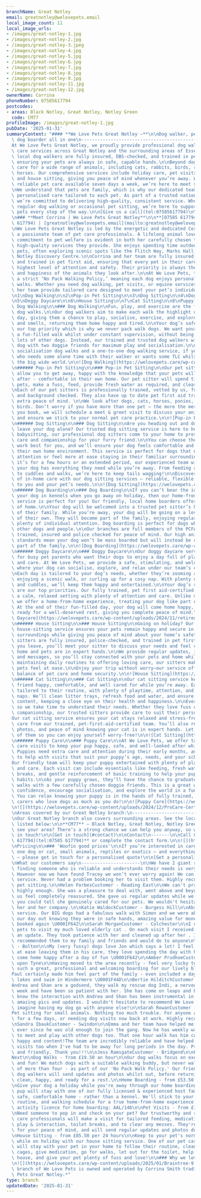 ```yaml
---
branchName: Great Notley
email: greatnotley@welovepets.email
local_image_count: 11
local_image_urls:
- /images/great-notley-1.jpg
- /images/great-notley-2.jpg
- /images/great-notley-3.jpeg
- /images/great-notley-4.jpg
- /images/great-notley-5.jpg
- /images/great-notley-6.jpg
- /images/great-notley-7.jpg
- /images/great-notley-8.jpg
- /images/great-notley-9.jpg
- /images/great-notley-11.jpg
- /images/great-notley-12.jpg
ownerName: Corrina
phoneNumber: 07585617794
postcodes:
- areas: Black Notley, Great Notley, Notley Green
  code: CM77
profileImage: /images/great-notley-1.jpg
pubDate: '2025-01-31'
summaryContent: "#### **We Love Pets Great Notley –**\n\nDog walker, pet sitter and\
  \ dog boarder all in one\n-------------------------------------------------\n\n\
  At We Love Pets Great Notley, we proudly provide professional dog walking and pet\
  \ care services across Great Notley and the surrounding areas of Essex. Our experienced\
  \ local dog walkers are fully insured, DBS-checked, and trained in pet first aid,\
  \ ensuring your pets are always in safe, capable hands.\n\nBeyond dog walking, we\
  \ care for a wide range of animals, including cats, rabbits, birds, reptiles, and\
  \ horses. Our comprehensive services include holiday care, pet visits, home boarding,\
  \ and house sitting, giving you peace of mind whenever you’re away. With flexible,\
  \ reliable pet care available seven days a week, we’re here to meet your needs.\n\
  \nWe understand that pets are family, which is why our dedicated team provides loving,\
  \ personalised care tailored to each pet. As part of a trusted national network,\
  \ we’re committed to delivering high-quality, consistent service. Whether you need\
  \ regular dog walking or occasional pet sitting, we’re here to support you and your\
  \ pets every step of the way.\n\n[Give us a call](tel:07585617794)\n\n![](https://welovepets.care/wp-content/uploads/2024/11/Braintree-13.jpg)\n\
  \n### **Meet Corrina | We Love Pets Great Notley**\n\n**[07585 617794](tel:07585\
  \ 617794) | [greatnotley@welovepets.email](mailto:greatnotley@welovepets.email)**\n\
  \nWe Love Pets Great Notley is led by the energetic and dedicated Corrina, who oversees\
  \ a passionate team of pet care professionals. A lifelong animal lover, Corrina’s\
  \ commitment to pet welfare is evident in both her carefully chosen team and the\
  \ high-quality services they provide. She enjoys spending time outdoors with local\
  \ pets, often exploring scenic spots like the Flitch Way, Marks Hall, and Great\
  \ Notley Discovery Centre.\n\nCorrina and her team are fully insured, DBS-checked,\
  \ and trained in pet first aid, ensuring that every pet in their care receives the\
  \ highest level of attention and safety. Their priority is always the well-being\
  \ and happiness of the animals they look after.\n\nAt We Love Pets, they follow\
  \ a strict ‘No Pack Walking Policy,’ meaning each dog enjoys personalised, one-on-one\
  \ walks. Whether you need dog walking, pet visits, or equine services, Corrina and\
  \ her team provide tailored care designed to meet your pet’s individual needs.\n\
  \n1\nDog Walking\n\n2\nPop-in Pet Sitting\n\n3\nDog Sitting\n\n4\nDog Boarding\n\
  \n5\nDoggy Daycare\n\n6\nHouse Sitting\n\n7\nCat Sitting\n\n8\nPuppy Care\n\n######\
  \ Dog Walking\n\n### Dog Walking\n\nFun, play, and exercise are the focus of our\
  \ dog walks.\n\nOur dog walkers aim to make each walk the highlight of your dog’s\
  \ day, giving them a chance to play, socialise, exercise, and explore new sights\
  \ and smells, returning them home happy and tired.\n\nYour dog’s safety is always\
  \ our top priority which is why we never pack walk dogs. We want your dog to experience\
  \ a fun-filled walk whilst under constant supervision, without being bombarded by\
  \ lots of other dogs. Instead, our trained and trusted dog walkers will walk your\
  \ dog with two doggie friends for maximum play and socialisation.\n\nWe also offer\
  \ socialisation dog walks and a one-to-one dog walking service, if you have a dog\
  \ who needs some alone time with their walker or wants some TLC whilst discovering\
  \ the big wide world.\n\n![Dog Walking](https://welovepets.care/wp-content/uploads/2021/11/A05I9105-min-1024x683.jpg)\n\
  \n###### Pop-in Pet Sitting\n\n### Pop-in Pet Sitting\n\nOur pet sitting services\
  \ allow you to get away, happy with the knowledge that your pets will be well looked\
  \ after - comfortable in their own home. Our pet sitter will spend time with your\
  \ pets, make a fuss, feed, provide fresh water as required, and clear up any mess. \n\
  \nEach of our pet sitters is professionally trained, vetted by us, fully insured\
  \ and background checked. They also have up to date pet first aid training, for\
  \ extra peace of mind. \n\nWe look after dogs, cats, horses, ponies, small animals, and\
  \ birds. Don’t worry if you have more than one pet – the more the merrier! Before\
  \ you book, we will schedule a meet & greet visit to discuss your animal care routine\
  \ and ensure we stick to your normal pet care practice.\n\n![Pop-in Pet Sitting](https://welovepets.care/wp-content/uploads/2021/11/Gerbil-min-1024x664.jpeg)\n\
  \n###### Dog Sitting\n\n### Dog Sitting\n\nAre you heading out and don’t want to\
  \ leave your dog alone? Our trusted dog sitting service is here to help! Much like\
  \ babysitting, our professional dog sitters come to your home to provide personalised\
  \ care and companionship for your furry friend.\n\nYou can choose the hours that\
  \ work best for you, and we’ll ensure your dog feels comfortable and cared for in\
  \ their own home environment. This service is perfect for dogs that need one-to-one\
  \ attention or feel more at ease staying in their familiar surroundings.\n\nWhether\
  \ it’s for a few hours or an extended period, our experienced team will make sure\
  \ your dog has everything they need while you’re away. From feeding and playtime\
  \ to cuddles and walks, we’re here to keep tails wagging!\n\nDiscover the difference\
  \ of in-home care with our dog sitting services – reliable, flexible, and tailored\
  \ to you and your pet’s needs.\n\n![Dog Sitting](https://welovepets.care/wp-content/uploads/2024/12/Jenny-garden-1024x683.jpg)\n\
  \n###### Dog Boarding\n\n### Dog Boarding\n\nIf you can’t bear the idea of leaving\
  \ your dog in kennels when you go away on holiday, then our home-from-home dog boarding\
  \ service is perfect for you! Our friendly, local home boarders offer all the comforts\
  \ of home.\n\nYour dog will be welcomed into a trusted pet sitter’s home as part\
  \ of their family. While you’re away, your dog will be going on a lovely holiday\
  \ of their own. They will become part of the family, enjoying regular walks and\
  \ plenty of individual attention. Dog boarding is perfect for dogs who get on with\
  \ other dogs and people.\n\nOur branches are full members of the PCFA, licensed,\
  \ trained, insured and police checked for peace of mind. Our high animal welfare\
  \ standards mean your dog won’t be mass boarded but will instead be cared for as\
  \ part of the family.\n\n![Dog Boarding](https://welovepets.care/wp-content/uploads/2024/12/Kathryn-V-sofa-1024x683.jpg)\n\
  \n###### Doggy Daycare\n\n### Doggy Daycare\n\nOur doggy daycare service is perfect\
  \ for busy pet parents who want their dogs to enjoy a day full of play, companionship,\
  \ and care. At We Love Pets, we provide a safe, stimulating, and welcoming environment\
  \ where your dog can socialise, explore, and relax under our team’s constant supervision.\n\
  \nEach day is tailored to your dog’s needs, whether they’re zooming around the garden,\
  \ enjoying a scenic walk, or curling up for a cosy nap. With plenty of games, exercise,\
  \ and cuddles, we’ll keep them happy and entertained.\n\nYour dog’s safety and wellbeing\
  \ are our top priorities. Our fully trained, pet first aid-certified team ensures\
  \ a calm, relaxed setting with plenty of attention and care. Unlike mass boarding,\
  \ we offer a home-from-home experience, treating your dog like part of the family.\
  \ At the end of their fun-filled day, your dog will come home happy, content, and\
  \ ready for a well-deserved rest, giving you complete peace of mind.\n\n![Doggy\
  \ Daycare](https://welovepets.care/wp-content/uploads/2024/11/retired-couple-hosts-1-min-1024x685.jpg)\n\
  \n###### House Sitting\n\n### House Sitting\n\nGoing on holiday? Our professional\
  \ house-sitting service ensures your pets remain happy and secure in their familiar\
  \ surroundings while giving you peace of mind about your home’s safety.\n\nOur experienced\
  \ sitters are fully insured, police-checked, and trained in pet first aid. Before\
  \ you leave, you’ll meet your sitter to discuss your needs and feel confident your\
  \ home and pets are in expert hands.\n\nWe provide regular updates, including photos\
  \ and messages, so you’ll stay connected with your pets and home while away. From\
  \ maintaining daily routines to offering loving care, our sitters make sure your\
  \ pets feel at ease.\n\nEnjoy your trip without worry—our service offers the perfect\
  \ balance of pet care and home security.\n\n![House Sitting](https://welovepets.care/wp-content/uploads/2024/12/Laura-laughing--1024x674.jpg)\n\
  \n###### Cat Sitting\n\n### Cat Sitting\n\nOur cat sitting service keeps your feline\
  \ friend happy, comfortable, and well cared for while you’re away. Each visit is\
  \ tailored to their routine, with plenty of playtime, attention, and all-important\
  \ naps. We’ll clean litter trays, refresh food and water, and ensure your cat is\
  \ content, keeping a close eye on their health and happiness.\n\nEvery cat is unique,\
  \ so we take time to understand their needs. Whether they love fuss or prefer quiet\
  \ companionship, our trusted sitters provide care to suit their personality.\n\n\
  Our cat sitting service ensures your cat stays relaxed and stress-free with loving\
  \ care from our trained, pet-first-aid-certified team. You’ll also receive updates,\
  \ photos, and peace of mind knowing your cat is in expert hands. Let us take care\
  \ of them so you can enjoy yourself worry-free!\n\n![Cat Sitting](https://welovepets.care/wp-content/uploads/2024/12/WeLovePets_40-1024x724.jpg)\n\
  \n###### Puppy Care\n\n### Puppy Care\n\nAt We Love Pets, we offer tailored puppy\
  \ care visits to keep your pup happy, safe, and well-looked after while you’re away.\
  \ Puppies need extra care and attention during their early months, and we’re here\
  \ to help with visits that suit your puppy’s age, needs, and your schedule.\n\n\
  Our friendly team will keep your puppy entertained with plenty of playtime, cuddles,\
  \ and care. Each visit can include essentials like feeding, fresh water, toilet\
  \ breaks, and gentle reinforcement of basic training to help your pup develop good\
  \ habits.\n\nAs your puppy grows, they’ll have the chance to graduate to group dog\
  \ walks with a few carefully chosen doggie friends. This is a great way to build\
  \ confidence, encourage socialisation, and explore the world in a fun, safe way.\
  \ You can relax knowing your puppy is in the hands of fully trained, pet-first-aid-certified\
  \ carers who love dogs as much as you do!\n\n![Puppy Care](https://welovepets.care/wp-content/uploads/2024/12/Puppy-kissing-Alec-CUTE-1024x683.jpg)\n\
  \n![](https://welovepets.care/wp-content/uploads/2024/12/ProCare-Certification-1536x1086.jpg)\n\
  \nAreas covered by our Great Notley branch:\n-----------------------------------------\n\
  \nOur Great Notley branch also covers surrounding areas. See the locations we cover\
  \ listed below:\n\n**CM77** – Black Notley, Great Notley, Notley Green\n\nDon’t\
  \ see your area? There’s a strong chance we can help you anyway, so why not get\
  \ in touch!\n\n[Get in touch](#contact)\n\nContact\n-------\n\nCall Corrina on **[07585\
  \ 617794](tel:07585 617794)** or complete the contact form.\n\n![](https://welovepets.care/wp-content/uploads/2024/11/Braintree-2-1024x683.jpg)\n\
  \nPricing\n\n### 'Woofin good prices'\n\nIf you’re interested in care for more than\
  \ one dog or cat, small animals, reptiles or exotics – and everything in between\
  \ – please get in touch for a personalised quote!\n\n[Get a personalised quote](#contact)\n\
  \nWhat our customers say\n----------------------\n\nWe have 2 giant rabbits and\
  \ finding someone who is reliable and understands their needs is very difficult.\
  \ However now we have found Tracey we won’t ever worry again! We can’t fault the\
  \ service. Never had a problem booking her to visit them. Highly recommended for\
  \ pet sitting.\n\nHelen ForbesCustomer - Reading East\n\nWe can't praise Kathryn\
  \ highly enough. She was a pleasure to deal with, went above and beyond and made\
  \ us feel completely reassured. She gave us regular updates while we were away and\
  \ you could tell she genuinely cared for our pets. We wouldn't hesitate to recommend\
  \ her and her company.\n\nKatie WaldockCustomer - Burgess Hill\n\nAbsolutely fantastic\
  \ service. Our BIG dogs had a fabulous walk with Simon and we were able to enjoy\
  \ our day out knowing they were in safe hands, amazing value for money. I have already\
  \ booked again \U0001F642\n\nSarah MorganCustomer - Colchester\n\nI used we love\
  \ pets to visit my much loved elderly cat . On each visit I received photos and\
  \ an update. They took patience with her and cleaned up after her . I have already\
  \ recommended them to my family and friends and would do to anyone\n\nKath BenCustomer\
  \ - Bolton\n\nMy (very fussy) dogs love Jon which says a lot! I feel completely\
  \ at ease leaving them in his care, they love spending the day with him, and always\
  \ come home happy after a day of fun \U0001F642\n\nAmber PrudhoeCustomer - Newcastle\
  \ upon Tyne\n\nHaving moved to the area recently - feel very lucky to have found\
  \ such a great, professional and welcoming boarding for our lively black Labrador.\n\
  Paul certainly made him feel part of the family - even included a day trip to the\
  \ lakes and swim in Windermere \U0001F44D\n\nBertie HilditchCustomer - Lytham\n\n\
  Andrea and Shan are a godsend, they walk my rescue dog Indi, a nervous girl, every\
  \ week and have been so patient with her. She has come on leaps and bounds and I\
  \ know the interaction with Andrea and Shan has been instrumental in this. I get\
  \ amazing pics and updates. I wouldn't hesitate to recommend We Love Pets and can't\
  \ imagine having my dog go with anyone else!\n\nSarah RowanCustomer - Sutton\n\n\
  Pet sitting for small animals. Nothing too much trouble. For anyone any on business\
  \ for a few days, or needing dog visits now back at work. Highly recommend these.\n\
  \nSandra IbaukCustomer - Swindon\n\nEmma and her team have helped me with puppy\
  \ ever since he was old enough to join the gang. Now he has weekly walks and gets\
  \ to meet and play with other dogs too. That one hour walk has him coming home so\
  \ happy and content!The team are incredibly reliable and have helped me with home\
  \ visits too when I've had to be away for long periods in the day. Professional\
  \ and friendly. Thank you!!!\n\nJess RamsgateCustomer - Bridgend\n\nPrevious\n\n\
  Next\n\nDog Walks - from £19.50 an hour\n\nOur dog walks focus on exercise, socialisation,\
  \ and fun! We match dogs with a suitable walking buddy, but never walk in groups\
  \ of more than four - as part of our 'No Pack Walk Policy.' Our friendly, knowledgeable\
  \ dog walkers will send updates and photos whilst out, before returning your dog\
  \ clean, happy, and ready for a rest.\n\nHome Boarding - from £53.50 per 24 hours\n\
  \nGive your dog a holiday while you're away through our home boarding service. Your\
  \ pup will stay with one of our fully licensed & experienced host families in a\
  \ safe, comfortable home - rather than a kennel. We'll stick to your dog's diet,\
  \ routine, and walking schedule for a true home-from-home experience.  \nAnimal\
  \ activity licence for home boarding: AAL/146\n\nPet Visits - from £16 for 30 mins\n\
  \nNeed someone to pop in and check on your pet? Our trustworthy and reliable pet\
  \ care professionals will make a visit for tailored feeding, medication administration,\
  \ play & interaction, toilet breaks, and to clear any messes. They're DBS checked\
  \ for your peace of mind, and will send regular updates and photos during the visit.\n\
  \nHouse Sitting - from £85.50 per 24 hours\n\nKeep to your pet's normal routine\
  \ while on holiday with our house sitting service. One of our pet care professionals\
  \ will stay with your pet in your home to follow their routine, clean hutches and\
  \ cages, give medication, go for walks, let out for the toilet, help around the\
  \ house, and give your pet plenty of fuss and love!\n\n### Why we love Great Notley\n\
  \n![](https://welovepets.care/wp-content/uploads/2025/01/Braintree-9.jpg)\n\n*This\
  \ branch of We Love Pets is owned and operated by Corrina Smith trading as We Love\
  \ Pets Great Notley.*"
type: branch
updatedDate: '2025-01-31'
---
```




